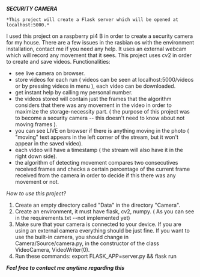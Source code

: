   ***SECURITY CAMERA***
  
    *This project will create a Flask server which will be opened at localhost:5000.*
I used this project on a raspberry pi4 B in order to create a security camera for my house. There are a few issues in the rasbian os with the environment installation, contact me if you need any help.
It uses an external webcam which will record any movement that it sees. This project uses cv2 in order to create and save videos.
Functionalities:
   - see live camera on browser.
   - store videos for each run ( videos can be seen at localhost:5000/videos or by pressing videos in menu ), each video can be downloaded.
   - get instant help by calling my personal number.
   - the videos stored will contain just the frames that the algorithm considers that there was any movement in the video in order to maximize the storage-necessity part. ( the purpose of this project was to become a security camera -- this doesn't need to know about not moving frames ).
   - you can see LIVE on browser if there is anything moving in the photo ( "moving" text appears in the left corner of the stream, but it won't appear in the saved video).
   - each video will have a timestamp ( the stream will also have it in the right down side).
   - the algorithm of detecting movement compares two consecutives received frames and checks a certain percentage of the current frame received from the camera in order to decide if this there was any movement or not.
   
   *How to use this project?*
1. Create an empty directory called "Data" in the directory "Camera".
2. Create an environment, it must have flask, cv2, numpy. ( As you can see in the requirements.txt --not implemented yet)
3. Make sure that your camera is connected to your device. If you are using an external camera everything should be just fine. If you want to use the built-in camera, you should change in Camera/Source/camera.py, in the constructor of the class VideoCamera, VideoWriter(0).
4. Run these commands: export FLASK_APP=server.py &&
                       flask run
                      
***Feel free to contact me anytime regarding this***
